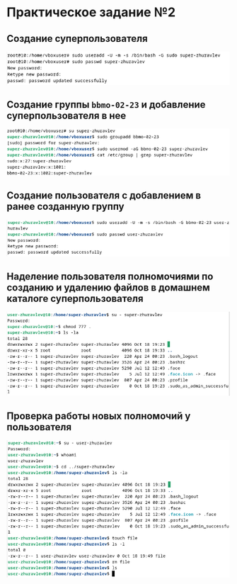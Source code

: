 # Практическое задание №2

## Создание суперпользователя

![](./1.PNG)

## Создание группы `bbmo-02-23` и добавление суперпользователя в нее

![](./2.png)

## Создание пользователя с добавлением в ранее созданную группу

![](./3.png)

## Наделение пользователя полномочиями по созданию и удалению файлов в домашнем каталоге суперпользователя

![](./4.png)

## Проверка работы новых полномочий у пользователя

![](./5.png)
